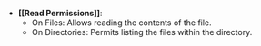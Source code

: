 - **[[Read Permissions]]**:
  - On Files: Allows reading the contents of the file.
  - On Directories: Permits listing the files within the directory.
